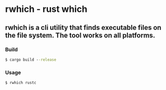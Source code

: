 # rwhich - rust which
## rwhich is a cli utility that finds executable files on the file system. The tool works on all platforms.
### Build
``` cmd
$ cargo build --release
```
### Usage
``` cmd
$ rwhich rustc
```

